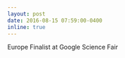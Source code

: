 ```yaml
---
layout: post
date: 2016-08-15 07:59:00-0400
inline: true
---
```


Europe Finalist at Google Science Fair
